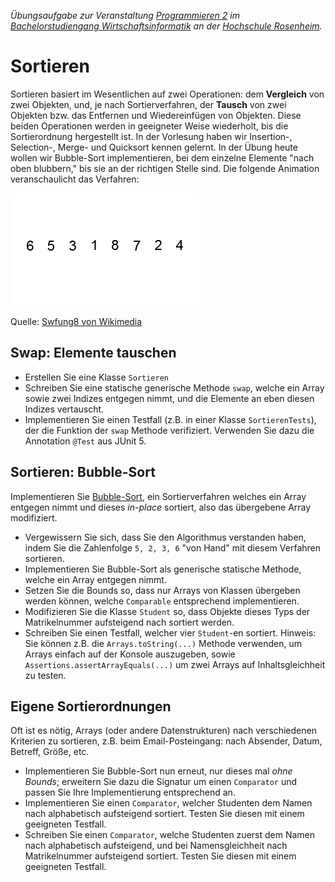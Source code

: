 _Übungsaufgabe zur Veranstaltung [Programmieren 2](https://hsro-wif-prg2.github.io) im [Bachelorstudiengang Wirtschaftsinformatik](https://www.fh-rosenheim.de/technik/informatik-mathematik/wirtschaftsinformatik-bachelor/) an der [Hochschule Rosenheim](http://www.fh-rosenheim.de)._


# Sortieren

Sortieren basiert im Wesentlichen auf zwei Operationen: dem **Vergleich** von zwei Objekten, und, je nach Sortierverfahren, der **Tausch** von zwei Objekten bzw. das Entfernen und Wiedereinfügen von Objekten.
Diese beiden Operationen werden in geeigneter Weise wiederholt, bis die Sortierordnung hergestellt ist.
In der Vorlesung haben wir Insertion-, Selection-, Merge- und Quicksort kennen gelernt.
In der Übung heute wollen wir Bubble-Sort implementieren, bei dem einzelne Elemente "nach oben blubbern," bis sie an der richtigen Stelle sind.
Die folgende Animation veranschaulicht das Verfahren:

![Animation](animation.gif)

Quelle: [Swfung8 von Wikimedia](https://commons.wikimedia.org/w/index.php?curid=14953478)


## Swap: Elemente tauschen

- Erstellen Sie eine Klasse `Sortieren`
- Schreiben Sie eine statische generische Methode `swap`, welche ein Array sowie zwei Indizes entgegen nimmt, und die Elemente an eben diesen Indizes vertauscht.
- Implementieren Sie einen Testfall (z.B. in einer Klasse `SortierenTests`), der die Funktion der `swap` Methode verifiziert.
	Verwenden Sie dazu die Annotation `@Test` aus JUnit 5.


## Sortieren: Bubble-Sort

Implementieren Sie [Bubble-Sort](https://de.wikipedia.org/wiki/Bubblesort), ein Sortierverfahren welches ein Array entgegen nimmt und dieses _in-place_ sortiert, also das übergebene Array modifiziert.

- Vergewissern Sie sich, dass Sie den Algorithmus verstanden haben, indem Sie die Zahlenfolge `5, 2, 3, 6` "von Hand" mit diesem Verfahren sortieren.
- Implementieren Sie Bubble-Sort als generische statische Methode, welche ein Array entgegen nimmt.
- Setzen Sie die Bounds so, dass nur Arrays von Klassen übergeben werden können, welche `Comparable` entsprechend implementieren.
- Modifizieren Sie die Klasse `Student` so, dass Objekte dieses Typs der Matrikelnummer aufsteigend nach sortiert werden.
- Schreiben Sie einen Testfall, welcher vier `Student`-en sortiert.
	Hinweis: Sie können z.B. die `Arrays.toString(...)` Methode verwenden, um Arrays einfach auf der Konsole auszugeben, sowie `Assertions.assertArrayEquals(...)` um zwei Arrays auf Inhaltsgleichheit zu testen.


## Eigene Sortierordnungen

Oft ist es nötig, Arrays (oder andere Datenstrukturen) nach verschiedenen Kriterien zu sortieren, z.B. beim Email-Posteingang: nach Absender, Datum, Betreff, Größe, etc.

- Implementieren Sie Bubble-Sort nun erneut, nur dieses mal _ohne Bounds_; erweitern Sie dazu die Signatur um einen `Comparator` und passen Sie Ihre Implementierung entsprechend an.
- Implementieren Sie einen `Comparator`, welcher Studenten dem Namen nach alphabetisch aufsteigend sortiert.
	Testen Sie diesen mit einem geeigneten Testfall.
- Schreiben Sie einen `Comparator`, welche Studenten zuerst dem Namen nach alphabetisch aufsteigend, und bei Namensgleichheit nach Matrikelnummer aufsteigend sortiert.
	Testen Sie diesen mit einem geeigneten Testfall.

